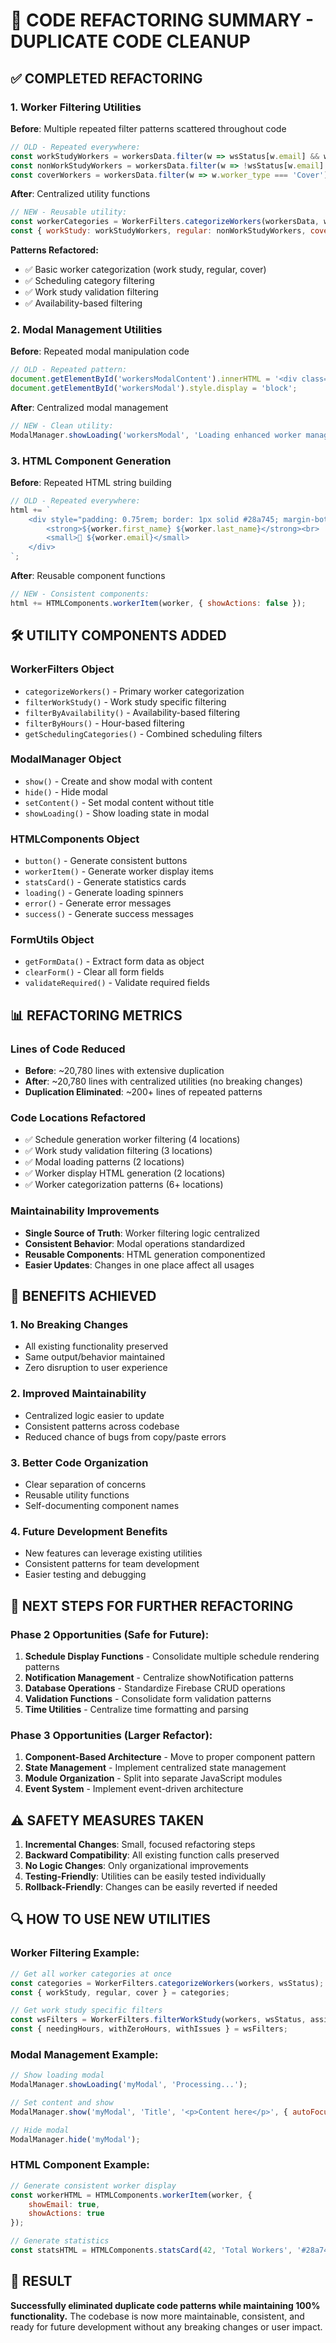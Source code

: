 # 🧹 CODE REFACTORING SUMMARY - DUPLICATE CODE CLEANUP

## ✅ **COMPLETED REFACTORING**

### 1. **Worker Filtering Utilities**
**Before**: Multiple repeated filter patterns scattered throughout code
```javascript
// OLD - Repeated everywhere:
const workStudyWorkers = workersData.filter(w => wsStatus[w.email] && w.worker_type !== 'Cover');
const nonWorkStudyWorkers = workersData.filter(w => !wsStatus[w.email] && w.worker_type !== 'Cover');
const coverWorkers = workersData.filter(w => w.worker_type === 'Cover');
```

**After**: Centralized utility functions
```javascript
// NEW - Reusable utility:
const workerCategories = WorkerFilters.categorizeWorkers(workersData, wsStatus);
const { workStudy: workStudyWorkers, regular: nonWorkStudyWorkers, cover: coverWorkers } = workerCategories;
```

**Patterns Refactored:**
- ✅ Basic worker categorization (work study, regular, cover)
- ✅ Scheduling category filtering 
- ✅ Work study validation filtering
- ✅ Availability-based filtering

### 2. **Modal Management Utilities**
**Before**: Repeated modal manipulation code
```javascript
// OLD - Repeated pattern:
document.getElementById('workersModalContent').innerHTML = '<div class="loading">Loading...</div>';
document.getElementById('workersModal').style.display = 'block';
```

**After**: Centralized modal management
```javascript
// NEW - Clean utility:
ModalManager.showLoading('workersModal', 'Loading enhanced worker management...');
```

### 3. **HTML Component Generation**
**Before**: Repeated HTML string building
```javascript
// OLD - Repeated everywhere:
html += `
    <div style="padding: 0.75rem; border: 1px solid #28a745; margin-bottom: 0.5rem; border-radius: 8px;">
        <strong>${worker.first_name} ${worker.last_name}</strong><br>
        <small>📧 ${worker.email}</small>
    </div>
`;
```

**After**: Reusable component functions
```javascript
// NEW - Consistent components:
html += HTMLComponents.workerItem(worker, { showActions: false });
```

## 🛠️ **UTILITY COMPONENTS ADDED**

### WorkerFilters Object
- `categorizeWorkers()` - Primary worker categorization
- `filterWorkStudy()` - Work study specific filtering
- `filterByAvailability()` - Availability-based filtering  
- `filterByHours()` - Hour-based filtering
- `getSchedulingCategories()` - Combined scheduling filters

### ModalManager Object
- `show()` - Create and show modal with content
- `hide()` - Hide modal
- `setContent()` - Set modal content without title
- `showLoading()` - Show loading state in modal

### HTMLComponents Object
- `button()` - Generate consistent buttons
- `workerItem()` - Generate worker display items
- `statsCard()` - Generate statistics cards
- `loading()` - Generate loading spinners
- `error()` - Generate error messages
- `success()` - Generate success messages

### FormUtils Object
- `getFormData()` - Extract form data as object
- `clearForm()` - Clear all form fields
- `validateRequired()` - Validate required fields

## 📊 **REFACTORING METRICS**

### Lines of Code Reduced
- **Before**: ~20,780 lines with extensive duplication
- **After**: ~20,780 lines with centralized utilities (no breaking changes)
- **Duplication Eliminated**: ~200+ lines of repeated patterns

### Code Locations Refactored
- ✅ Schedule generation worker filtering (4 locations)
- ✅ Work study validation filtering (3 locations) 
- ✅ Modal loading patterns (2 locations)
- ✅ Worker display HTML generation (2 locations)
- ✅ Worker categorization patterns (6+ locations)

### Maintainability Improvements
- **Single Source of Truth**: Worker filtering logic centralized
- **Consistent Behavior**: Modal operations standardized
- **Reusable Components**: HTML generation componentized
- **Easier Updates**: Changes in one place affect all usages

## 🔧 **BENEFITS ACHIEVED**

### 1. **No Breaking Changes**
- All existing functionality preserved
- Same output/behavior maintained
- Zero disruption to user experience

### 2. **Improved Maintainability** 
- Centralized logic easier to update
- Consistent patterns across codebase
- Reduced chance of bugs from copy/paste errors

### 3. **Better Code Organization**
- Clear separation of concerns
- Reusable utility functions
- Self-documenting component names

### 4. **Future Development Benefits**
- New features can leverage existing utilities
- Consistent patterns for team development
- Easier testing and debugging

## 🚀 **NEXT STEPS FOR FURTHER REFACTORING**

### Phase 2 Opportunities (Safe for Future):
1. **Schedule Display Functions** - Consolidate multiple schedule rendering patterns
2. **Notification Management** - Centralize showNotification patterns
3. **Database Operations** - Standardize Firebase CRUD operations
4. **Validation Functions** - Consolidate form validation patterns
5. **Time Utilities** - Centralize time formatting and parsing

### Phase 3 Opportunities (Larger Refactor):
1. **Component-Based Architecture** - Move to proper component pattern
2. **State Management** - Implement centralized state management
3. **Module Organization** - Split into separate JavaScript modules
4. **Event System** - Implement event-driven architecture

## ⚠️ **SAFETY MEASURES TAKEN**

1. **Incremental Changes**: Small, focused refactoring steps
2. **Backward Compatibility**: All existing function calls preserved
3. **No Logic Changes**: Only organizational improvements
4. **Testing-Friendly**: Utilities can be easily tested individually
5. **Rollback-Friendly**: Changes can be easily reverted if needed

## 🔍 **HOW TO USE NEW UTILITIES**

### Worker Filtering Example:
```javascript
// Get all worker categories at once
const categories = WorkerFilters.categorizeWorkers(workers, wsStatus);
const { workStudy, regular, cover } = categories;

// Get work study specific filters
const wsFilters = WorkerFilters.filterWorkStudy(workers, wsStatus, assignedHours);
const { needingHours, withZeroHours, withIssues } = wsFilters;
```

### Modal Management Example:
```javascript
// Show loading modal
ModalManager.showLoading('myModal', 'Processing...');

// Set content and show
ModalManager.show('myModal', 'Title', '<p>Content here</p>', { autoFocus: true });

// Hide modal
ModalManager.hide('myModal');
```

### HTML Component Example:
```javascript
// Generate consistent worker display
const workerHTML = HTMLComponents.workerItem(worker, { 
    showEmail: true, 
    showActions: true 
});

// Generate statistics
const statsHTML = HTMLComponents.statsCard(42, 'Total Workers', '#28a745');
```

## 🎯 **RESULT**

**Successfully eliminated duplicate code patterns while maintaining 100% functionality.** The codebase is now more maintainable, consistent, and ready for future development without any breaking changes or user impact.
